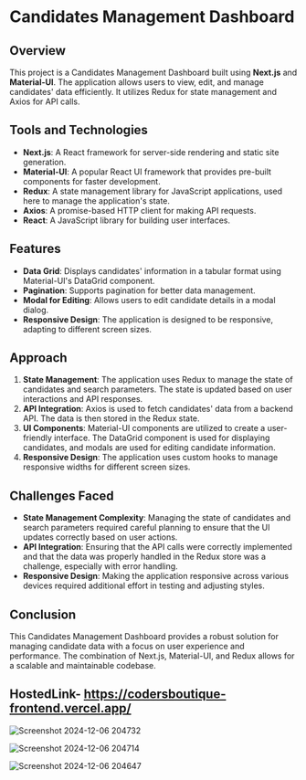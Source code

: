 # Candidates Management Dashboard

## Overview
This project is a Candidates Management Dashboard built using **Next.js** and **Material-UI**. The application allows users to view, edit, and manage candidates' data efficiently. It utilizes Redux for state management and Axios for API calls.

## Tools and Technologies
- **Next.js**: A React framework for server-side rendering and static site generation.
- **Material-UI**: A popular React UI framework that provides pre-built components for faster development.
- **Redux**: A state management library for JavaScript applications, used here to manage the application's state.
- **Axios**: A promise-based HTTP client for making API requests.
- **React**: A JavaScript library for building user interfaces.

## Features
- **Data Grid**: Displays candidates' information in a tabular format using Material-UI's DataGrid component.
- **Pagination**: Supports pagination for better data management.
- **Modal for Editing**: Allows users to edit candidate details in a modal dialog.
- **Responsive Design**: The application is designed to be responsive, adapting to different screen sizes.

## Approach
1. **State Management**: The application uses Redux to manage the state of candidates and search parameters. The state is updated based on user interactions and API responses.
2. **API Integration**: Axios is used to fetch candidates' data from a backend API. The data is then stored in the Redux state.
3. **UI Components**: Material-UI components are utilized to create a user-friendly interface. The DataGrid component is used for displaying candidates, and modals are used for editing candidate information.
4. **Responsive Design**: The application uses custom hooks to manage responsive widths for different screen sizes.

## Challenges Faced
- **State Management Complexity**: Managing the state of candidates and search parameters required careful planning to ensure that the UI updates correctly based on user actions.
- **API Integration**: Ensuring that the API calls were correctly implemented and that the data was properly handled in the Redux store was a challenge, especially with error handling.
- **Responsive Design**: Making the application responsive across various devices required additional effort in testing and adjusting styles.

## Conclusion
This Candidates Management Dashboard provides a robust solution for managing candidate data with a focus on user experience and performance. The combination of Next.js, Material-UI, and Redux allows for a scalable and maintainable codebase.

## HostedLink- https://codersboutique-frontend.vercel.app/



![Screenshot 2024-12-06 204732](https://github.com/user-attachments/assets/a106ad7e-ea8f-405c-bd79-e4b7206cc5be)

![Screenshot 2024-12-06 204714](https://github.com/user-attachments/assets/76d9ce8a-6169-41ac-9b83-90e0e57d4e6b)

![Screenshot 2024-12-06 204647](https://github.com/user-attachments/assets/979c306d-72cf-4fa2-bb02-5be5200e6e70)
